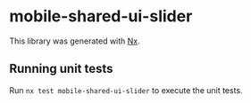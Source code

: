 # mobile-shared-ui-slider

This library was generated with [Nx](https://nx.dev).

## Running unit tests

Run `nx test mobile-shared-ui-slider` to execute the unit tests.
